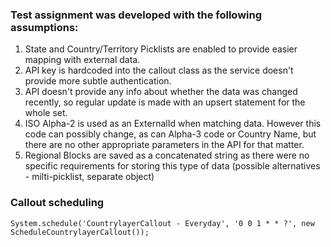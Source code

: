 ### Test assignment was developed with the following assumptions:

1. State and Country/Territory Picklists are enabled to provide easier mapping with external data.
2. API key is hardcoded into the callout class as the service doesn't provide more subtle authentication.
3. API doesn't provide any info about whether the data was changed recently, so regular update is made with an upsert statement for the whole set.
4. ISO Alpha-2 is used as an ExternalId when matching data. However this code can possibly change, as can Alpha-3 code or Country Name, but there are no other appropriate parameters in the API for that matter.
5. Regional Blocks are saved as a concatenated string as there were no specific requirements for storing this type of data (possible alternatives - milti-picklist, separate object)

### Callout scheduling
```
System.schedule('CountrylayerCallout - Everyday', '0 0 1 * * ?', new ScheduleCountrylayerCallout());
```